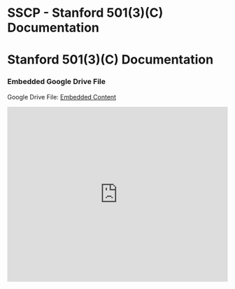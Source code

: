 # SSCP - Stanford 501(3)(C) Documentation

# Stanford 501(3)(C) Documentation

[](https://drive.google.com/folderview?id=1h9JwMGqFs-n8iEY0BFNWX2PnBUDXIuoO)

### Embedded Google Drive File

Google Drive File: [Embedded Content](https://drive.google.com/embeddedfolderview?id=1h9JwMGqFs-n8iEY0BFNWX2PnBUDXIuoO#list)

<iframe width="100%" height="400" src="https://drive.google.com/embeddedfolderview?id=1h9JwMGqFs-n8iEY0BFNWX2PnBUDXIuoO#list" frameborder="0"></iframe>

